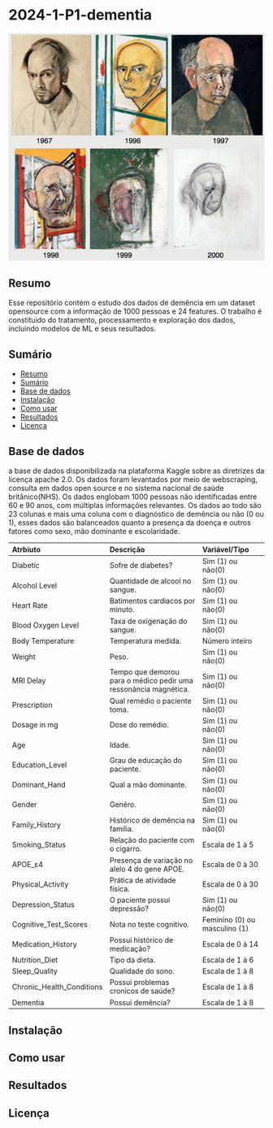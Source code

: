 # 2024-1-P1-dementia


<p align="center">
  <img src="img/dementia_evolution.png" />
</p>


## Resumo
Esse repositório contém o estudo dos dados de demência em um dataset opensource com a informação de 1000 pessoas e 24 features. O trabalho é constituido do tratamento, processamento e exploração dos dados, incluindo modelos de ML e seus resultados.


## Sumário

- [Resumo](#resumo)
- [Sumário](#sumário)
- [Base de dados](#base-de-dados)
- [Instalação](#instalação)
- [Como usar](#como-usar)
- [Resultados](#resultados)
- [Licença](#licença)

## Base de dados

a base de dados disponibilizada na plataforma Kaggle sobre as diretrizes da licença apache 2.0. Os dados foram levantados por meio de webscraping, consulta em dados open source e no sistema nacional de saúde britânico(NHS). Os dados englobam 1000 pessoas não identificadas entre 60 e 90 anos, com múltiplas informações relevantes. Os dados ao todo são 23 colunas e mais uma coluna com o diagnóstico de demência ou não (0 ou 1), esses dados são balanceados quanto a presença da doença e outros fatores como sexo, mão dominante e escolaridade.


| Atrbiuto                   | Descrição                                                                                                                                                        | Variável/Tipo                 |
| :---                       |     :---                                                                                                                                                         | :---                          |
| Diabetic                   | Sofre de diabetes?                                                                                                                                               | Sim (1) ou não(0)             |
| Alcohol Level              | Quantidade de alcool no sangue.                                                                                                                                  | Sim (1) ou não(0)             |
| Heart Rate                 | Batimentos cardiacos por minuto.                                                                                                                                 | Sim (1) ou não(0)             |
| Blood Oxygen Level         | Taxa de oxigenação do sangue.                                                                                                                                    | Sim (1) ou não(0)             |
| Body Temperature           | Temperatura medida.                                                                                                                                              | Número inteiro                |
| Weight                     | Peso.                                                                                                                                                            | Sim (1) ou não(0)             |
| MRI Delay                  | Tempo que demorou para o médico pedir uma ressonância magnética.                                                                                                 | Sim (1) ou não(0)             |
| Prescription               | Qual remédio o paciente toma.                                                                                                                                    | Sim (1) ou não(0)             |
| Dosage in mg               | Dose do remédio.                                                                                                                                                 | Sim (1) ou não(0)             |
| Age                        | Idade.                                                                                                                                                           | Sim (1) ou não(0)             |
| Education_Level            | Grau de educação do paciente.                                                                                                                                    | Sim (1) ou não(0)             |
| Dominant_Hand              | Qual a mão dominante.                                                                                                                                            | Sim (1) ou não(0)             |
| Gender                     | Genêro.                                                                                                                                                          | Sim (1) ou não(0)             |
| Family_History             | Histórico de demência na família.                                                                                                                                | Sim (1) ou não(0)             |
| Smoking_Status             | Relação do paciente com o cigarro.                                                                                                                               | Escala de 1 à 5               |
| APOE_ε4                    | Presença de variação no alelo 4 do gene APOE.                                                                                                                    | Escala de 0 à 30              |
| Physical_Activity          | Prática de atividade física.                                                                                                                                     | Escala de 0 à 30              |
| Depression_Status          | O paciente possui depressão?                                                                                                                                     | Sim (1) ou não(0)             |
| Cognitive_Test_Scores      | Nota no teste cognitivo.                                                                                                                                         | Feminino (0) ou masculino (1) |
| Medication_History         | Possui histórico de medicação?                                                                                                                                   | Escala de 0 à 14             |
| Nutrition_Diet             | Tipo da dieta.                                                                                                                                                   | Escala de 1 à 6               |
| Sleep_Quality              | Qualidade do sono.                                                                                                                                               | Escala de 1 à 8               |
| Chronic_Health_Conditions  | Possui problemas cronicos de saúde?                                                                                                                              | Escala de 1 à 8               |
| Dementia                   | Possui demência?                                                                                                                                                 | Escala de 1 à 8               |

## Instalação


## Como usar

## Resultados 


## Licença
